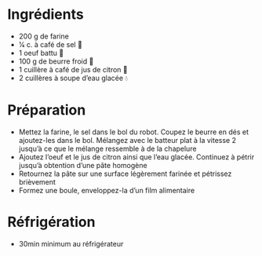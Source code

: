 # Ingrédients

* 200 g de farine
* 1⁄4 c. à café de sel 🧂
* 1 oeuf battu 🥚
* 100 g de beurre froid 🧈
* 1 cuillère à café de jus de citron 🍋
* 2 cuillères à soupe d’eau glacée 💧

# Préparation

* Mettez la farine, le sel dans le bol du robot. Coupez le beurre en dés et ajoutez-les dans le bol. Mélangez avec le batteur plat à la vitesse 2 jusqu’à ce que le mélange ressemble à de la chapelure
* Ajoutez l’oeuf et le jus de citron ainsi que l’eau glacée. Continuez à pétrir jusqu’à obtention d’une pâte homogène
* Retournez la pâte sur une surface légèrement farinée et pétrissez brièvement
* Formez une boule, enveloppez-la d’un film alimentaire

# Réfrigération

* 30min minimum au réfrigérateur
